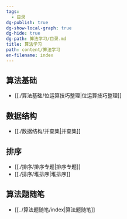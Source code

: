 ```yaml
---
tags:
  - 目录
dg-publish: true
dg-show-local-graph: true
dg-hide: true
dg-path: 算法学习/目录.md
title: 算法学习
path: content/算法学习
en-filename: index
---
```

## 算法基础
- [[./算法基础/位运算技巧整理|位运算技巧整理]]

## 数据结构
- [[./数据结构/并查集|并查集]]

## 排序
- [[./排序/排序专题|排序专题]]
- [[./排序/堆排序|堆排序]]

## 算法题随笔
- [[../算法题随笔/index|算法题随笔]]
